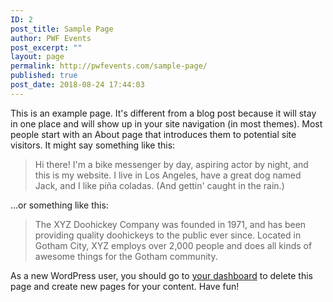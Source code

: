 ```yaml
---
ID: 2
post_title: Sample Page
author: PWF Events
post_excerpt: ""
layout: page
permalink: http://pwfevents.com/sample-page/
published: true
post_date: 2018-08-24 17:44:03
---
```

This is an example page. It's different from a blog post because it will stay in one place and will show up in your site navigation (in most themes). Most people start with an About page that introduces them to potential site visitors. It might say something like this:

<blockquote>Hi there! I'm a bike messenger by day, aspiring actor by night, and this is my website. I live in Los Angeles, have a great dog named Jack, and I like pi&#241;a coladas. (And gettin' caught in the rain.)</blockquote>

...or something like this:

<blockquote>The XYZ Doohickey Company was founded in 1971, and has been providing quality doohickeys to the public ever since. Located in Gotham City, XYZ employs over 2,000 people and does all kinds of awesome things for the Gotham community.</blockquote>

As a new WordPress user, you should go to <a href="http://pwfevents.com/wp-admin/">your dashboard</a> to delete this page and create new pages for your content. Have fun!